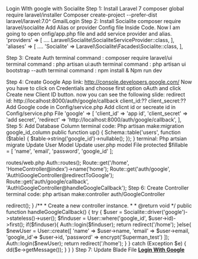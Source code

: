 
Login WIth google with Socialite
Step 1: Install Laravel 7
composer global require laravel/installer
Composer create-project --prefer-dist laravel/laravel:7.0^  GmailLogin
Step 2: Install Socialite
composer require laravel/socialite
Add Alias or provider
 Config file Inside Code. Now I am going to open onfig/app.php file and add service provider and alias.
'providers' => [
    ....
    Laravel\Socialite\SocialiteServiceProvider::class,
],
'aliases' => [
    ....
    'Socialite' => Laravel\Socialite\Facades\Socialite::class,
],

Step 3:  Create Auth
terminal command :  composer require laravel/ui
terminal command :   php artisan ui:auth
terminal command :   php artisan ui bootstrap --auth
terminal command :   npm install & Npm run dev 

Step 4: Create Google App
link: http://console.developers.google.com/
Now you have to click on Credentials and choose first option oAuth and click Create new Client ID button. now you can see the following slide:
redirect id:  http://localhost:8000/auth/google/callback
client_id:??
client_secret:??
Add Google code in Config/service.php
Add clicnt id or secreate id in Config/service.php File
'google' => [
        'client_id' => 'app id',
        'client_secret' => 'add secret',
        'redirect' => 'http://localhost:8000/auth/google/callback',
    ],
Step 5: Add Database Column
terminal code:  Php artisan make:migration google_id_column
 public function up()
    {
        Schema::table('users', function ($table) {
            $table->string('google_id')->nullable();
        });
    }
terminal: Php artsian migrate
Update User Model
Update user.php model File
protected $fillable = [
        'name', 'email', 'password', 'google_id'
    ];

routes/web.php
Auth::routes();
Route::get('/home', 'HomeController@index')->name('home');
Route::get('auth/google', 'Auth\GoogleController@redirectToGoogle');
Route::get('auth/google/callback', 'Auth\GoogleController@handleGoogleCallback');
Step 6: Create Controller
terminal code: 
php artisan make:controller auth/GoogleController

<?php
namespace App\Http\Controllers\Auth;
  
use App\Http\Controllers\Controller;
use Socialite;
use Auth;
use Exception;
use App\User;
  
class GoogleController extends Controller
{
    /**
     * Create a new controller instance.
     *
     * @return void
     */
    public function redirectToGoogle()
    {
        return Socialite::driver('google')->redirect();
    }
    /**
     * Create a new controller instance.
     *
     * @return void
     */
    public function handleGoogleCallback()
    {
        try {   
            $user = Socialite::driver('google')->stateless()->user();
             $finduser = User::where('google_id', $user->id)->first();
            if($finduser){
                Auth::login($finduser);
                return redirect('/home');
            }else{
                $newUser = User::create([
                    'name' => $user->name,
                    'email' => $user->email,
                    'google_id'=> $user->id,
                    'password' => encrypt('Superman_test')
                ]);
                    Auth::login($newUser);
                     return redirect('/home');
            }
            } catch (Exception $e) {
            dd($e->getMessage());
        }
    }
}
Step 7: Update Blade File
<a href="{{ url('auth/google') }}" style="margin-top: 20px;" class="btn btn-lg btn-success btn-block">
                                  <strong>Login With Google</strong>
                                </a> 

